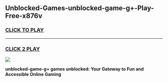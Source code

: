 
## Unblocked-Games-unblocked-game-g+-Play-Free-x876v
<h3>
<a href="https://premium76.site?title=unblocked-game-g+&ref=21A">CLICK TO PLAY</a></h3>
<hr>

<h3>
<a href="https://premium76.site?title=unblocked-game-g+&ref=21A">CLICK 2 PLAY</a>
  
</h3>

<a href="https://premium76.site?title=unblocked-game-g+&ref=21A"><img src="https://clearcache.store/games.png"></a>


**unblocked-game-g+ games unblocked: Your Gateway to Fun and Accessible Online Gaming**

